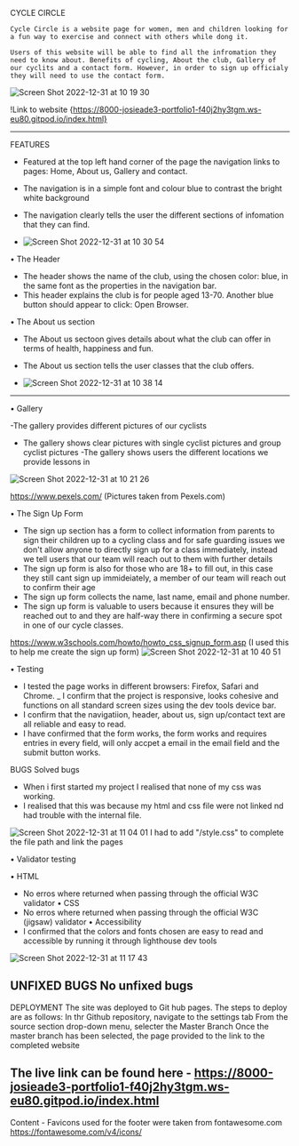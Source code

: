 CYCLE CIRCLE

    Cycle Circle is a website page for women, men and children looking for a fun way to exercise and connect with others while dong it.

    Users of this website will be able to find all the infromation they need to know about. Benefits of cycling, About the club, Gallery of our cyclits and a contact form. However, in order to sign up officialy they will need to use the contact form. 
    
![Screen Shot 2022-12-31 at 10 19 30](https://user-images.githubusercontent.com/116975650/210133110-950501cb-c989-4f7c-b9b7-6b8f603838f6.png)


 !Link to website {https://8000-josieade3-portfolio1-f40j2hy3tgm.ws-eu80.gitpod.io/index.html}

-----------------------------------------------------------------------------------------------------------------------------
FEATURES
- Featured at the top left hand corner of the page the navigation links to pages: Home, About us, Gallery and contact.
- The navigation is in a simple font and colour blue to contrast the bright white background
- The navigation clearly tells the user the different sections of infomation that they can find.

- ![Screen Shot 2022-12-31 at 10 30 54](https://user-images.githubusercontent.com/116975650/210133518-d97e7c89-a71e-44c9-89d6-dcc027b6b364.png)

 • The Header
 - The header shows the name of the club, using the chosen color: blue, in the same font as the properties in the navigation bar.
 - This header explains the club is for people aged 13-70.
Another blue button should appear to click: Open Browser.

 • The About us section
- The About us sectoon gives details about what the club can offer in terms of health, happiness and fun.
- The About us section tells the user classes that the club offers.

- ![Screen Shot 2022-12-31 at 10 38 14](https://user-images.githubusercontent.com/116975650/210133715-1337bb88-13e1-4360-a41b-d74828a4339f.png)

------------------------------------------------------------------------------------------------------------------------------
• Gallery

-The gallery provides different pictures of our cyclists
- The gallery shows clear pictures with single cyclist pictures and group cyclist pictures
-The gallery shows users the different locations we provide lessons in

![Screen Shot 2022-12-31 at 10 21 26](https://user-images.githubusercontent.com/116975650/210134049-d724357c-8238-4e63-adb7-4358a38505d5.png)

https://www.pexels.com/ (Pictures taken from Pexels.com)

• The Sign Up Form
- The sign up section has a form to collect information from parents to sign their children up to a cycling class and for safe guarding issues we don't allow anyone to directly sign up for a class immediately, instead we tell users that our team will reach out to them with further details
- The sign up form is also for those who are 18+ to fill out, in this case they still cant sign up immideiately, a member of our team will reach out to confirm their age
- The sign up form collects the name, last name, email and phone number.
- The sign up form is valuable to users because it ensures they will be reached out to and they are half-way there in confirming a secure spot in one of our cycle classes.

https://www.w3schools.com/howto/howto_css_signup_form.asp (I used this to help me create the sign up form)
![Screen Shot 2022-12-31 at 10 40 51](https://user-images.githubusercontent.com/116975650/210133898-0807d2a4-98f0-4924-ae99-53d4f3231394.png)

• Testing
- I tested the page works in different browsers: Firefox, Safari and Chrome.
_ I confirm that the project is responsive, looks cohesive and functions on all standard screen sizes using 
the dev tools device bar.
- I confirm that the navigatiion, header, about us, sign up/contact text are all reliable and 
easy to read.
- I have confirmed that the form works, the form works and requires entries in every field, will only accpet a
email in the email field and the submit button works.

BUGS
Solved bugs
- When i first started my project I realised that none of my css was working.
- I realised that this was because my html and css file were not linked nd had trouble with the internal file.

![Screen Shot 2022-12-31 at 11 04 01](https://user-images.githubusercontent.com/116975650/210134451-88b24d68-d0ad-4196-9811-fad069ba3240.png)
I had to add "/style.css" to complete the file path and link the pages

• Validator testing

• HTML
- No erros where returned when passing through the official W3C validator
• CSS
- No erros where returned when passing through the official W3C (jigsaw) validator
• Accessibility
 - I confirmed that the colors and fonts chosen are easy to read and accessible by running it through lighthouse dev tools

![Screen Shot 2022-12-31 at 11 17 43](https://user-images.githubusercontent.com/116975650/210134757-0bf0049f-7df6-43a0-a00b-85071cae09c9.png)

UNFIXED BUGS
No unfixed bugs
------------------------------------------------------------------------------------------------------------
DEPLOYMENT
The site was deployed to Git hub pages. The steps to deploy are as follows:
In thr Github repository, navigate to the settings tab
From the source section drop-down menu, selecter the Master Branch
Once the master branch has been selected, the page provided to the link to the completed website

The live link can be found here - https://8000-josieade3-portfolio1-f40j2hy3tgm.ws-eu80.gitpod.io/index.html
----------------------------------------------------------------------------------------------------------
Content -
Favicons used for the footer were taken from fontawesome.com https://fontawesome.com/v4/icons/
